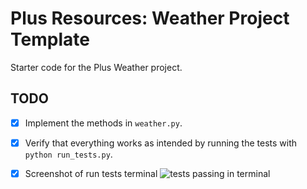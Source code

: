 # Plus Resources: Weather Project Template

Starter code for the Plus Weather project.

## TODO

- [X] Implement the methods in `weather.py`.
- [X] Verify that everything works as intended by running the tests with `python run_tests.py`.

- [X] Screenshot of run tests terminal
   ![tests passing in terminal](https://github.com/user-attachments/assets/f632912f-efb0-424b-989e-99f78d02fbdf)

